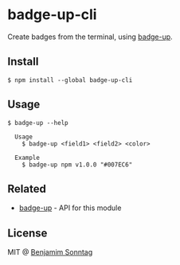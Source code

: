 # badge-up-cli

Create badges from the terminal, using [badge-up](https://www.npmjs.com/package/badge-up).

## Install

```
$ npm install --global badge-up-cli
```

## Usage

```
$ badge-up --help

  Usage
    $ badge-up <field1> <field2> <color>

  Example
    $ badge-up npm v1.0.0 "#007EC6"
```

## Related

- [badge-up](https://www.npmjs.com/package/badge-up) - API for this module

## License

MIT @ [Benjamim Sonntag](https://github.com/bsonntag)
